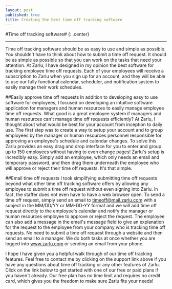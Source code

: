 ```yaml
---
layout: post
published: true
title: Creating the best time off tracking software
---
```

#Time off tracking software# {: .center}
***
Time off tracking software should be as easy to use and simple as possible. You shouldn't have to think about how to submit a time off request. It should be as simple as possible so that you can work on the tasks that need your attention. At Zarlu, I have designed in my opinion the best software for tracking employee time off requests. Each of your employees will receive a subscription to Zarlu when you sign up for an account, and they will be able to use our fully functional calendar, scheduler, and notification system to easily manage their work schedules.

##Easily approve time off requests
In addition to developing easy to use software for employees, I focused on developing an intuitive software application for managers and human resources to easily manage employee time off requests.  What good is a great employee system if managers and human resources can't manage time off requests efficiently? At Zarlu, I thought about what would be best for your account from inception to daily use. The first step was to create a way to setup your account and to group employees by the manager or human resources personnel responsible for approving an employee's schedule and calendar changes. To solve this Zarlu provides an easy drag and drop interface for you to enter and group up to 150 employees without having to even change pages! Zarlu's setup is incredibly easy. Simply add an employee, which only needs an email and temporary password, and then drag them underneath the employee who will approve or reject their time off requests. It's that simple.

##Email time off requests
I took simplifying submitting time off requests beyond what other time off tracking software offers by allowing any employee to submit a time off request without even signing into Zarlu. In fact, the staffer does not even have to have a web browser open. To send a time off request, simply send an email to timeoff@mail.zarlu.com with a subject in the MM/DD/YY or MM-DD-YY format and we will add time off request directly to the employee's calendar and notify the manager or human resources employee to approve or reject the request. The employee can also add a message in the email's message field to give an explanation for the request to the employee from your company who is tracking time off requests. No need to submit a time off request through a website and then send an email to a manager. We do both tasks at once whether you are logged into www.zarlu.com or sending an email from your phone.

I hope I have given you a helpful walk through of our time off tracking features. Feel free to contact me by clicking on the support link above if you have any questions about time off tracking or any other features of Zarlu. Click on the link below to get started with one of our free or paid plans if you haven't already. Our free plan has no time limit and requires no credit card, which gives you the freedom to make sure Zarlu fits your needs!
